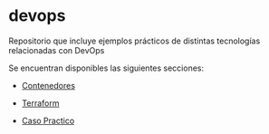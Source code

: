 # devops
Repositorio que incluye ejemplos prácticos de distintas tecnologías relacionadas con DevOps

Se encuentran disponibles las siguientes secciones:

* [Contenedores](contenedores/)

* [Terraform](terraform/)

* [Caso Practico](caso_practico/)
